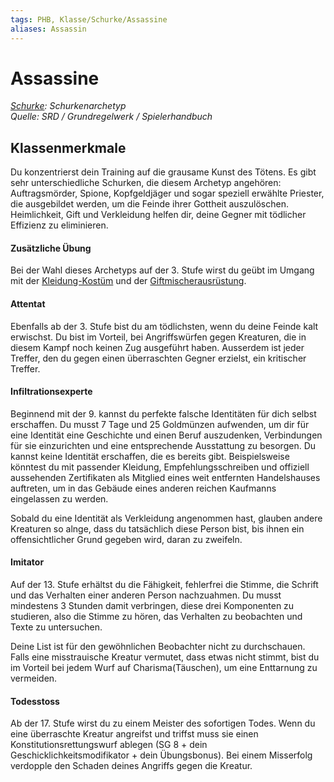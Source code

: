```yaml
---
tags: PHB, Klasse/Schurke/Assassine
aliases: Assassin
---
```

Assassine
=========

[_Schurke_](../Schurke.md)_: Schurkenarchetyp_  
_Quelle: SRD / Grundregelwerk / Spielerhandbuch_

Klassenmerkmale
---------------

Du konzentrierst dein Training auf die grausame Kunst des Tötens. Es gibt sehr unterschiedliche Schurken, die diesem Archetyp angehören: Auftragsmörder, Spione, Kopfgeldjäger und sogar speziell erwählte Priester, die ausgebildet werden, um die Feinde ihrer Gottheit auszulöschen. Heimlichkeit, Gift und Verkleidung helfen dir, deine Gegner mit tödlicher Effizienz zu eliminieren.

#### Zusätzliche Übung

Bei der Wahl dieses Archetyps auf der 3. Stufe wirst du geübt im Umgang mit der [Kleidung-Kostüm](../Gegenst%C3%A4nde/Kleidung-Kost%C3%BCm.md) und der [Giftmischerausrüstung](Giftmischerausr%C3%BCstung.md).

#### Attentat

Ebenfalls ab der 3. Stufe bist du am tödlichsten, wenn du deine Feinde kalt erwischst. Du bist im Vorteil, bei Angriffswürfen gegen Kreaturen, die in diesem Kampf noch keinen Zug ausgeführt haben. Ausserdem ist jeder Treffer, den du gegen einen überraschten Gegner erzielst, ein kritischer Treffer.

#### Infiltrationsexperte

Beginnend mit der 9. kannst du perfekte falsche Identitäten für dich selbst erschaffen. Du musst 7 Tage und 25 Goldmünzen aufwenden, um dir für eine Identität eine Geschichte und einen Beruf auszudenken, Verbindungen für sie einzurichten und eine entsprechende Ausstattung zu besorgen. Du kannst keine Identität erschaffen, die es bereits gibt. Beispielsweise könntest du mit passender Kleidung, Empfehlungsschreiben und offiziell aussehenden Zertifikaten als Mitglied eines weit entfernten Handelshauses auftreten, um in das Gebäude eines anderen reichen Kaufmanns eingelassen zu werden.

Sobald du eine Identität als Verkleidung angenommen hast, glauben andere Kreaturen so alnge, dass du tatsächlich diese Person bist, bis ihnen ein offensichtlicher Grund gegeben wird, daran zu zweifeln.

#### Imitator

Auf der 13. Stufe erhältst du die Fähigkeit, fehlerfrei die Stimme, die Schrift und das Verhalten einer anderen Person nachzuahmen. Du musst mindestens 3 Stunden damit verbringen, diese drei Komponenten zu studieren, also die Stimme zu hören, das Verhalten zu beobachten und Texte zu untersuchen.

Deine List ist für den gewöhnlichen Beobachter nicht zu durchschauen. Falls eine misstrauische Kreatur vermutet, dass etwas nicht stimmt, bist du im Vorteil bei jedem Wurf auf Charisma(Täuschen), um eine Enttarnung zu vermeiden.

#### Todesstoss

Ab der 17. Stufe wirst du zu einem Meister des sofortigen Todes. Wenn du eine überraschte Kreatur angreifst und triffst muss sie einen Konstitutionsrettungswurf ablegen (SG 8 + dein Geschicklichkeitsmodifikator + dein Übungsbonus). Bei einem Misserfolg verdopple den Schaden deines Angriffs gegen die Kreatur.